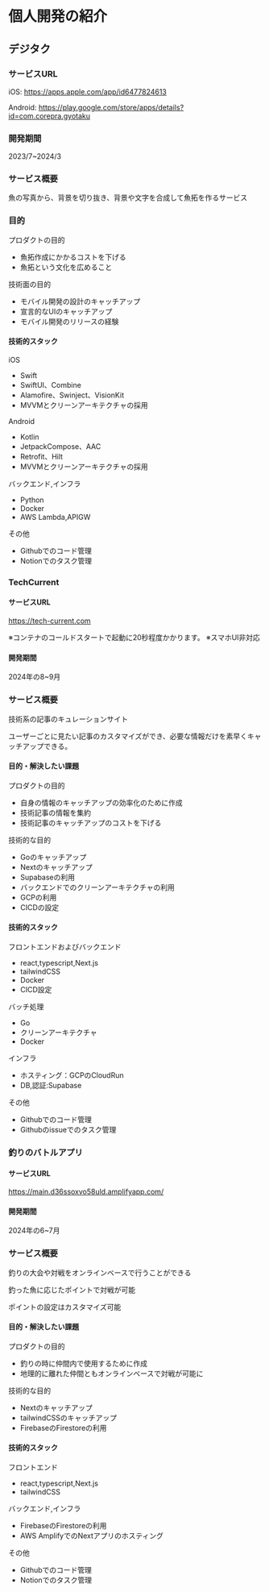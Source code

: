 # 個人開発の紹介

## デジタク
### サービスURL
iOS: https://apps.apple.com/app/id6477824613

Android: https://play.google.com/store/apps/details?id=com.corepra.gyotaku

### 開発期間
2023/7~2024/3
### サービス概要
魚の写真から、背景を切り抜き、背景や文字を合成して魚拓を作るサービス

### 目的
プロダクトの目的
- 魚拓作成にかかるコストを下げる
- 魚拓という文化を広めること

技術面の目的
- モバイル開発の設計のキャッチアップ
- 宣言的なUIのキャッチアップ
- モバイル開発のリリースの経験

#### 技術的スタック
iOS
- Swift
- SwiftUI、Combine
- Alamofire、Swinject、VisionKit
- MVVMとクリーンアーキテクチャの採用

Android
- Kotlin
- JetpackCompose、AAC
- Retrofit、Hilt
- MVVMとクリーンアーキテクチャの採用

バックエンド,インフラ
- Python
- Docker
- AWS Lambda,APIGW

その他
- Githubでのコード管理
- Notionでのタスク管理

### TechCurrent
#### サービスURL

https://tech-current.com

※コンテナのコールドスタートで起動に20秒程度かかります。
※スマホUI非対応

#### 開発期間
2024年の8~9月

### サービス概要
技術系の記事のキュレーションサイト

ユーザーごとに見たい記事のカスタマイズができ、必要な情報だけを素早くキャッチアップできる。

#### 目的・解決したい課題
プロダクトの目的
- 自身の情報のキャッチアップの効率化のために作成
- 技術記事の情報を集約
- 技術記事のキャッチアップのコストを下げる

技術的な目的
- Goのキャッチアップ
- Nextのキャッチアップ
- Supabaseの利用
- バックエンドでのクリーンアーキテクチャの利用
- GCPの利用
- CICDの設定

#### 技術的スタック
フロントエンドおよびバックエンド
- react,typescript,Next.js
- tailwindCSS
- Docker
- CICD設定

バッチ処理
- Go
- クリーンアーキテクチャ
- Docker

インフラ
- ホスティング：GCPのCloudRun
- DB,認証:Supabase

その他
- Githubでのコード管理
- Githubのissueでのタスク管理


### 釣りのバトルアプリ

#### サービスURL
https://main.d36ssoxvo58uld.amplifyapp.com/

#### 開発期間
2024年の6~7月

### サービス概要
釣りの大会や対戦をオンラインベースで行うことができる

釣った魚に応じたポイントで対戦が可能

ポイントの設定はカスタマイズ可能
#### 目的・解決したい課題

プロダクトの目的
- 釣りの時に仲間内で使用するために作成
- 地理的に離れた仲間ともオンラインベースで対戦が可能に

 技術的な目的
- Nextのキャッチアップ
- tailwindCSSのキャッチアップ
- FirebaseのFirestoreの利用

#### 技術的スタック
フロントエンド
- react,typescript,Next.js
- tailwindCSS

バックエンド,インフラ
- FirebaseのFirestoreの利用
- AWS AmplifyでのNextアプリのホスティング

その他
- Githubでのコード管理
- Notionでのタスク管理